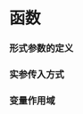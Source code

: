 # 函数
### 形式参数的定义

### 实参传入方式

### 变量作用域


<!--stackedit_data:
eyJoaXN0b3J5IjpbMTk3MzM4OTAzMCwtMTc0OTgyMTUwNyw3Mz
A5OTgxMTZdfQ==
-->
